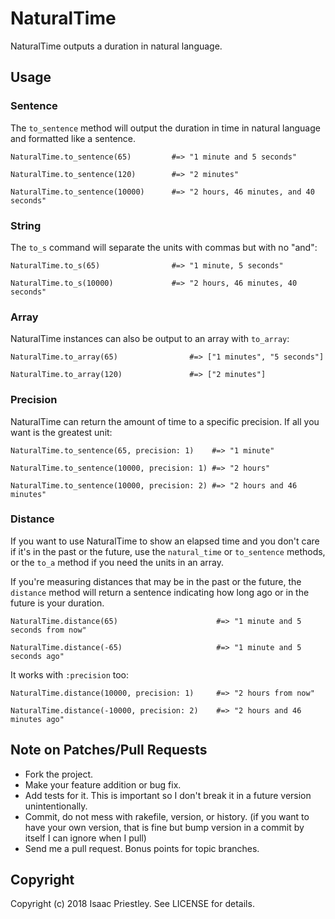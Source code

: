 # NaturalTime

NaturalTime outputs a duration in natural language.

## Usage

### Sentence

The `to_sentence` method will output the duration in time in natural language
and formatted like a sentence.

    NaturalTime.to_sentence(65)         #=> "1 minute and 5 seconds"

    NaturalTime.to_sentence(120)        #=> "2 minutes"

    NaturalTime.to_sentence(10000)      #=> "2 hours, 46 minutes, and 40 seconds"

### String

The `to_s` command will separate the units with commas but with no "and":

    NaturalTime.to_s(65)                #=> "1 minute, 5 seconds"

    NaturalTime.to_s(10000)             #=> "2 hours, 46 minutes, 40 seconds"

### Array

NaturalTime instances can also be output to an array with `to_array`:

    NaturalTime.to_array(65)                #=> ["1 minutes", "5 seconds"]

    NaturalTime.to_array(120)               #=> ["2 minutes"]

### Precision

NaturalTime can return the amount of time to a specific precision. If all you
want is the greatest unit:

    NaturalTime.to_sentence(65, precision: 1)    #=> "1 minute"

    NaturalTime.to_sentence(10000, precision: 1) #=> "2 hours"

    NaturalTime.to_sentence(10000, precision: 2) #=> "2 hours and 46 minutes"

### Distance

If you want to use NaturalTime to show an elapsed time and you don't care if
it's in the past or the future, use the `natural_time` or `to_sentence`
methods, or the `to_a` method if you need the units in an array.

If you're measuring distances that may be in the past or the future, the
`distance` method will return a sentence indicating how long ago or in
the future is your duration.

    NaturalTime.distance(65)                      #=> "1 minute and 5 seconds from now"

    NaturalTime.distance(-65)                     #=> "1 minute and 5 seconds ago"

It works with `:precision` too:

    NaturalTime.distance(10000, precision: 1)     #=> "2 hours from now"

    NaturalTime.distance(-10000, precision: 2)    #=> "2 hours and 46 minutes ago"


## Note on Patches/Pull Requests

* Fork the project.
* Make your feature addition or bug fix.
* Add tests for it. This is important so I don't break it in a
  future version unintentionally.
* Commit, do not mess with rakefile, version, or history.
  (if you want to have your own version, that is fine but bump version in a commit by itself I can ignore when I pull)
* Send me a pull request. Bonus points for topic branches.

## Copyright

Copyright (c) 2018 Isaac Priestley. See LICENSE for details.

